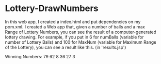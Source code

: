 # Lottery-DrawNumbers
In this web app, I created a index.html and put dependencies on my pom.xml.
I created a Web app that, given a number of balls and a max Range of Lottery Numbers, you can see the result of a computer-generated lottery drawing. For example, if you put in 6 for numBalls (variable for number of Lottery Balls) and 100 for MaxNum (variable for Maximum Range of the Lottery),  you can see a result like this. (in 'results.jsp')  


Winning Numbers: 
79
62
8
36
27
3
 
